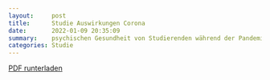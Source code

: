 ```yaml
---
layout:     post
title:      Studie Auswirkungen Corona
date:       2022-01-09 20:35:09
summary:    psychischen Gesundheit von Studierenden während der Pandemie
categories: Studie
---
```


[PDF runterladen](/pdfs/Infos_Studie_Auswirkungen_Corona.pdf)
<object data="{{ site.url }}/pdfs/Infos_Studie_Auswirkungen_Corona.pdf" width="100%" height="1010" type='application/pdf'></object>
